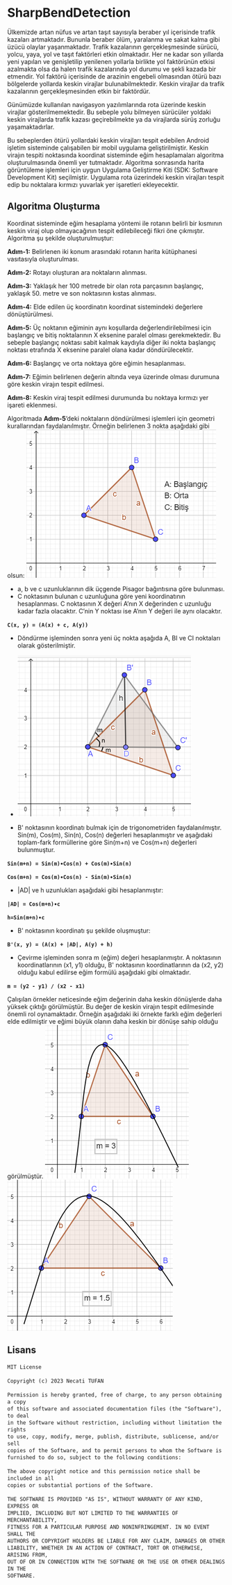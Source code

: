 # SharpBendDetection
Ülkemizde artan nüfus ve artan taşıt sayısıyla beraber yıl içerisinde trafik kazaları artmaktadır. Bununla beraber ölüm, yaralanma ve sakat kalma gibi üzücü olaylar yaşanmaktadır. Trafik kazalarının gerçekleşmesinde sürücü, yolcu, yaya, yol ve taşıt faktörleri etkin olmaktadır. Her ne kadar son yıllarda yeni yapılan ve genişletilip yenilenen yollarla birlikte yol faktörünün etkisi azalmakta olsa da halen trafik kazalarında yol durumu ve şekli kazada bir etmendir. Yol faktörü içerisinde de arazinin engebeli olmasından ötürü bazı bölgelerde yollarda keskin virajlar bulunabilmektedir. Keskin virajlar da trafik kazalarının gerçekleşmesinden etkin bir faktördür.

Günümüzde kullanılan navigasyon yazılımlarında rota üzerinde keskin virajlar gösterilmemektedir. Bu sebeple yolu bilmeyen sürücüler yoldaki keskin virajlarda trafik kazası geçirebilmekte ya da virajlarda sürüş zorluğu yaşamaktadırlar.

Bu sebeplerden ötürü yollardaki keskin virajları tespit edebilen Android işletim sisteminde çalışabilen bir mobil uygulama geliştirilmiştir. Keskin virajın tespiti noktasında koordinat sisteminde eğim hesaplamaları algoritma oluşturulmasında önemli yer tutmaktadır. Algoritma sonrasında harita görüntüleme işlemleri için uygun Uygulama Geliştirme Kiti (SDK: Software Development Kit) seçilmiştir. Uygulama rota üzerindeki keskin virajları tespit edip bu noktalara kırmızı yuvarlak yer işaretleri ekleyecektir.

## Algoritma Oluşturma
Koordinat sisteminde eğim hesaplama yöntemi ile rotanın belirli bir kısmının keskin viraj olup olmayacağının tespit edilebileceği fikri öne çıkmıştır. Algoritma şu şekilde oluşturulmuştur:

**Adım-1:** Belirlenen iki konum arasındaki rotanın harita kütüphanesi vasıtasıyla oluşturulması.

**Adım-2:** Rotayı oluşturan ara noktaların alınması.

**Adım-3:** Yaklaşık her 100 metrede bir olan rota parçasının başlangıç, yaklaşık 50. metre ve son noktasının kıstas alınması.

**Adım-4:** Elde edilen üç koordinatın koordinat sistemindeki değerlere dönüştürülmesi.

**Adım-5:** Üç noktanın eğiminin aynı koşullarda değerlendirilebilmesi için başlangıç ve bitiş noktalarının X eksenine paralel olması gerekmektedir. Bu sebeple başlangıç noktası sabit kalmak kaydıyla diğer iki nokta başlangıç noktası etrafında X eksenine paralel olana kadar döndürülecektir.

**Adım-6:** Başlangıç ve orta noktaya göre eğimin hesaplanması.

**Adım-7:** Eğimin belirlenen değerin altında veya üzerinde olması durumuna göre keskin virajın tespit edilmesi.

**Adım-8:** Keskin viraj tespit edilmesi durumunda bu noktaya kırmızı yer işareti eklenmesi.

Algoritmada **Adım-5**’deki noktaların döndürülmesi işlemleri için geometri kurallarından faydalanılmıştır. Örneğin belirlenen 3 nokta aşağıdaki gibi olsun:
![ornek_3_nokta.png](screenshots%2Fornek_3_nokta.png)

* a, b ve c uzunluklarının dik üçgende Pisagor bağıntısına göre bulunması.
* C noktasının bulunan c uzunluğuna göre yeni koordinatının hesaplanması. C noktasının X değeri A’nın X değerinden c uzunluğu kadar fazla olacaktır. C’nin Y noktası ise A’nın Y değeri ile aynı olacaktır.

**`C(x, y) = (A(x) + c, A(y))`**

* Döndürme işleminden sonra yeni üç nokta aşağıda A, BI ve CI noktaları olarak gösterilmiştir.

* ![ucgenin_a_noktasina_gore_dondurulmesi.png](screenshots%2Fucgenin_a_noktasina_gore_dondurulmesi.png)

* B' noktasının koordinatı bulmak için de trigonometriden faydalanılmıştır. Sin(m), Cos(m), Sin(n), Cos(n) değerleri hesaplanmıştır ve aşağıdaki toplam-fark formüllerine göre Sin(m+n) ve Cos(m+n) değerleri bulunmuştur.

**`Sin(m+n) = Sin(m)∙Cos(n) + Cos(m)∙Sin(n)`**

**`Cos(m+n) = Cos(m)∙Cos(n) - Sin(m)∙Sin(n)`**


* |AD| ve h uzunlukları aşağıdaki gibi hesaplanmıştır:

**`|AD| = Cos(m+n)∙c`**

**`h=Sin(m+n)∙c`**


* B' noktasının koordinatı şu şekilde oluşmuştur:

**`B'(x, y) = (A(x) + |AD|, A(y) + h)`**


* Çevirme işleminden sonra m (eğim) değeri hesaplanmıştır. A noktasının koordinatlarının (x1, y1) olduğu, B' noktasının koordinatlarının da (x2, y2) olduğu kabul edilirse eğim formülü aşağıdaki gibi olmaktadır.

**`m = (y2 - y1) / (x2 - x1)`**

Çalışılan örnekler neticesinde eğim değerinin daha keskin dönüşlerde daha yüksek çıktığı görülmüştür. Bu değer de keskin virajın tespit edilmesinde önemli rol oynamaktadır. Örneğin aşağıdaki iki örnekte farklı eğim değerleri elde edilmiştir ve eğimi büyük olanın daha keskin bir dönüşe sahip olduğu görülmüştür.
![ornek_yol_haritasi1.png](screenshots%2Fornek_yol_haritasi1.png)
![ornek_yol_haritasi2.png](screenshots%2Fornek_yol_haritasi2.png)

## Lisans
    MIT License
    
    Copyright (c) 2023 Necati TUFAN
    
    Permission is hereby granted, free of charge, to any person obtaining a copy
    of this software and associated documentation files (the "Software"), to deal
    in the Software without restriction, including without limitation the rights
    to use, copy, modify, merge, publish, distribute, sublicense, and/or sell
    copies of the Software, and to permit persons to whom the Software is
    furnished to do so, subject to the following conditions:
    
    The above copyright notice and this permission notice shall be included in all
    copies or substantial portions of the Software.
    
    THE SOFTWARE IS PROVIDED "AS IS", WITHOUT WARRANTY OF ANY KIND, EXPRESS OR
    IMPLIED, INCLUDING BUT NOT LIMITED TO THE WARRANTIES OF MERCHANTABILITY,
    FITNESS FOR A PARTICULAR PURPOSE AND NONINFRINGEMENT. IN NO EVENT SHALL THE
    AUTHORS OR COPYRIGHT HOLDERS BE LIABLE FOR ANY CLAIM, DAMAGES OR OTHER
    LIABILITY, WHETHER IN AN ACTION OF CONTRACT, TORT OR OTHERWISE, ARISING FROM,
    OUT OF OR IN CONNECTION WITH THE SOFTWARE OR THE USE OR OTHER DEALINGS IN THE
    SOFTWARE.
